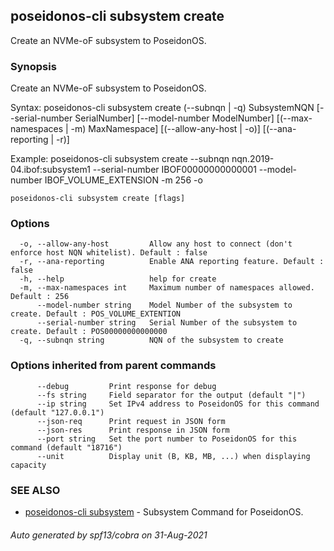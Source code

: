 ## poseidonos-cli subsystem create

Create an NVMe-oF subsystem to PoseidonOS.

### Synopsis

Create an NVMe-oF subsystem to PoseidonOS.

Syntax:
	poseidonos-cli subsystem create (--subnqn | -q) SubsystemNQN [--serial-number SerialNumber] [--model-number ModelNumber] [(--max-namespaces | -m) MaxNamespace] [(--allow-any-host | -o)] [(--ana-reporting | -r)]

Example:
	poseidonos-cli subsystem create --subnqn nqn.2019-04.ibof:subsystem1 --serial-number IBOF00000000000001 --model-number IBOF_VOLUME_EXTENSION -m 256 -o
    

```
poseidonos-cli subsystem create [flags]
```

### Options

```
  -o, --allow-any-host         Allow any host to connect (don't enforce host NQN whitelist). Default : false
  -r, --ana-reporting          Enable ANA reporting feature. Default : false
  -h, --help                   help for create
  -m, --max-namespaces int     Maximum number of namespaces allowed. Default : 256
      --model-number string    Model Number of the subsystem to create. Default : POS_VOLUME_EXTENTION
      --serial-number string   Serial Number of the subsystem to create. Default : POS00000000000000
  -q, --subnqn string          NQN of the subsystem to create
```

### Options inherited from parent commands

```
      --debug         Print response for debug
      --fs string     Field separator for the output (default "|")
      --ip string     Set IPv4 address to PoseidonOS for this command (default "127.0.0.1")
      --json-req      Print request in JSON form
      --json-res      Print response in JSON form
      --port string   Set the port number to PoseidonOS for this command (default "18716")
      --unit          Display unit (B, KB, MB, ...) when displaying capacity
```

### SEE ALSO

* [poseidonos-cli subsystem](poseidonos-cli_subsystem.md)	 - Subsystem Command for PoseidonOS.

###### Auto generated by spf13/cobra on 31-Aug-2021
